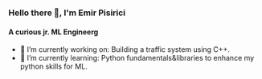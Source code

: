 ### Hello there 👀, I'm Emir Pisirici

#### A curious jr. ML Engineerg

- 🔭 I’m currently working on: Building a traffic system using C++.
- 🌱 I’m currently learning: Python fundamentals&libraries to enhance my python skills for ML.

